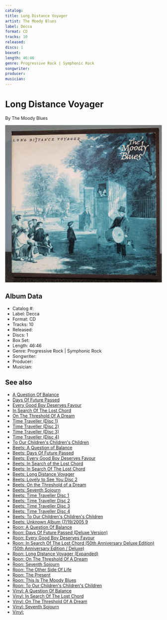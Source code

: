 ```yaml
---
catalog: 
title: Long Distance Voyager
artist: The Moody Blues
label: Decca
format: CD
tracks: 10
released: 
discs: 1
boxset: 
length: 46:46
genre: Progressive Rock | Symphonic Rock
songwriter: 
producer: 
musician: 
---
```


# Long Distance Voyager

By The Moody Blues

![](../../assets/cdcovers/The_Moody_Blues-Long_Distance_Voyager.png)

## Album Data

- Catalog #: 
- Label: Decca
- Format: CD
- Tracks: 10
- Released: 
- Discs: 1
- Box Set: 
- Length: 46:46
- Genre: Progressive Rock | Symphonic Rock
- Songwriter: 
- Producer: 
- Musician: 


## See also

- [A Question Of Balance](A_Question_Of_Balance.md)
- [Days Of Future Passed](Days_Of_Future_Passed.md)
- [Every Good Boy Deserves Favour](Every_Good_Boy_Deserves_Favour.md)
- [In Search Of The Lost Chord](In_Search_Of_The_Lost_Chord.md)
- [On The Threshold Of A Dream](On_The_Threshold_Of_A_Dream.md)
- [Time Traveller (Disc 1)](Time_Traveller_Disc_1.md)
- [Time Traveller (Disc 2)](Time_Traveller_Disc_2.md)
- [Time Traveller (Disc 3)](Time_Traveller_Disc_3.md)
- [Time Traveller (Disc 4)](Time_Traveller_Disc_4.md)
- [To Our Children's Children's Children](To_Our_Childrens_Childrens_Children.md)
- [Beets: A Question of Balance](../../Beets/The_Moody_Blues/A_Question_of_Balance.md)
- [Beets: Days Of Future Passed](../../Beets/The_Moody_Blues/Days_Of_Future_Passed.md)
- [Beets: Every Good Boy Deserves Favour](../../Beets/The_Moody_Blues/Every_Good_Boy_Deserves_Favour.md)
- [Beets: In Search of the Lost Chord](../../Beets/The_Moody_Blues/In_Search_of_the_Lost_Chord.md)
- [Beets: In Search Of The Lost Chord](../../Beets/The_Moody_Blues/In_Search_Of_The_Lost_Chord.md)
- [Beets: Long Distance Voyager](../../Beets/The_Moody_Blues/Long_Distance_Voyager.md)
- [Beets: Lovely to See You Disc 2](../../Beets/The_Moody_Blues/Lovely_to_See_You_Disc_2.md)
- [Beets: On the Threshold of a Dream](../../Beets/The_Moody_Blues/On_the_Threshold_of_a_Dream.md)
- [Beets: Seventh Sojourn](../../Beets/The_Moody_Blues/Seventh_Sojourn.md)
- [Beets: Time Traveller Disc 1](../../Beets/The_Moody_Blues/Time_Traveller_Disc_1.md)
- [Beets: Time Traveller Disc 2](../../Beets/The_Moody_Blues/Time_Traveller_Disc_2.md)
- [Beets: Time Traveller Disc 3](../../Beets/The_Moody_Blues/Time_Traveller_Disc_3.md)
- [Beets: Time Traveller Disc 4](../../Beets/The_Moody_Blues/Time_Traveller_Disc_4.md)
- [Beets: To Our Children's Children's Children](../../Beets/The_Moody_Blues/To_Our_Childrens_Childrens_Children.md)
- [Beets: Unknown Album (7/19/2005 9](../../Beets/The_Moody_Blues/Unknown_Album_7-19-2005_9.md)
- [Roon: A Question Of Balance](../../Roon/The_Moody_Blues/A_Question_Of_Balance.md)
- [Roon: Days Of Future Passed (Deluxe Version)](../../Roon/The_Moody_Blues/Days_Of_Future_Passed_Deluxe_Version.md)
- [Roon: Every Good Boy Deserves Favour](../../Roon/The_Moody_Blues/Every_Good_Boy_Deserves_Favour.md)
- [Roon: In Search Of The Lost Chord (50th Anniversary Deluxe Edition) (50th Anniversary Edition / Deluxe)](../../Roon/The_Moody_Blues/In_Search_Of_The_Lost_Chord_50th_Anniversary_Deluxe_Edition_50th_Anniversary_Edition_-_Deluxe.md)
- [Roon: Long Distance Voyager (Expanded)](../../Roon/The_Moody_Blues/Long_Distance_Voyager_Expanded.md)
- [Roon: On The Threshold Of A Dream](../../Roon/The_Moody_Blues/On_The_Threshold_Of_A_Dream.md)
- [Roon: Seventh Sojourn](../../Roon/The_Moody_Blues/Seventh_Sojourn.md)
- [Roon: The Other Side Of Life](../../Roon/The_Moody_Blues/The_Other_Side_Of_Life.md)
- [Roon: The Present](../../Roon/The_Moody_Blues/The_Present.md)
- [Roon: This Is The Moody Blues](../../Roon/The_Moody_Blues/This_Is_The_Moody_Blues.md)
- [Roon: To Our Children's Children's Children](../../Roon/The_Moody_Blues/To_Our_Childrens_Childrens_Children.md)
- [Vinyl: A Question Of Balance](../../Vinyl/The_Moody_Blues/A_Question_Of_Balance.md)
- [Vinyl: In Search Of The Lost Chord](../../Vinyl/The_Moody_Blues/In_Search_Of_The_Lost_Chord.md)
- [Vinyl: On The Threshold Of A Dream](../../Vinyl/The_Moody_Blues/On_The_Threshold_Of_A_Dream.md)
- [Vinyl: Seventh Sojourn](../../Vinyl/The_Moody_Blues/Seventh_Sojourn.md)
- [Vinyl: ](../../Vinyl/The_Moody_Blues/The_Moody_Blues.md)
